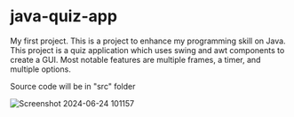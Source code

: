 # java-quiz-app
 My first project. This is a project to enhance my programming skill on Java. This project is a quiz application which uses swing and awt components to create a GUI. Most notable features are multiple frames, a timer, and multiple options.

Source code will be in "src" folder

![Screenshot 2024-06-24 101157](https://github.com/ukkadapu-rahul/java-quiz-app/assets/149512376/9fe40b0b-8ae5-4122-bb07-0b0a3d47fbfc)
